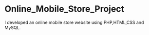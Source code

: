 # Online_Mobile_Store_Project
I developed an online mobile store website using PHP,HTML,CSS and MySQL.
